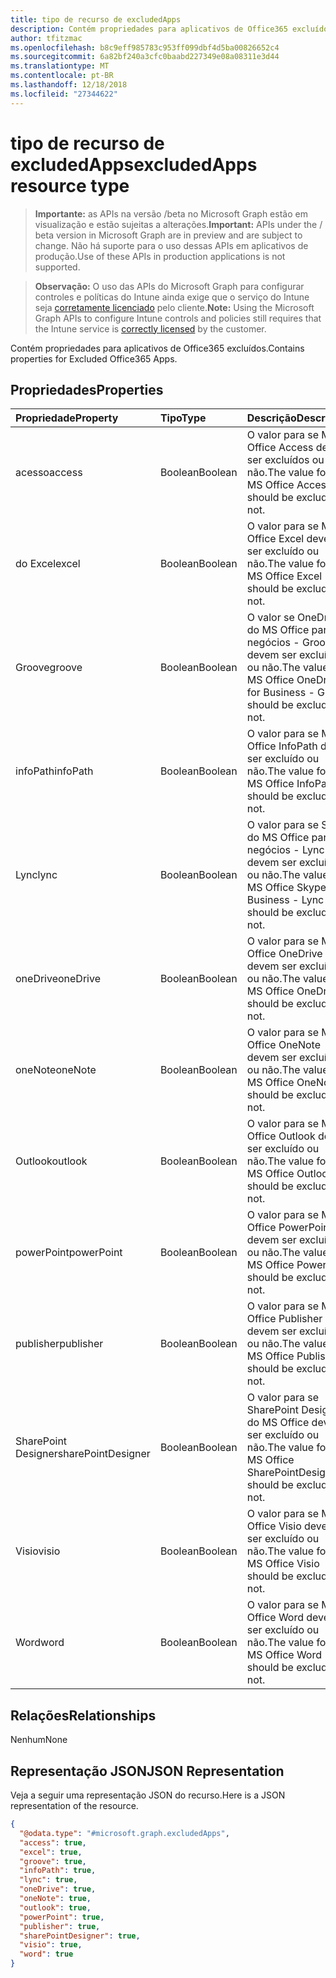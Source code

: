 ```yaml
---
title: tipo de recurso de excludedApps
description: Contém propriedades para aplicativos de Office365 excluídos.
author: tfitzmac
ms.openlocfilehash: b8c9eff985783c953ff099dbf4d5ba00826652c4
ms.sourcegitcommit: 6a82bf240a3cfc0baabd227349e08a08311e3d44
ms.translationtype: MT
ms.contentlocale: pt-BR
ms.lasthandoff: 12/18/2018
ms.locfileid: "27344622"
---
```

# <a name="excludedapps-resource-type"></a><span data-ttu-id="057a8-103">tipo de recurso de excludedApps</span><span class="sxs-lookup"><span data-stu-id="057a8-103">excludedApps resource type</span></span>

> <span data-ttu-id="057a8-104">**Importante:** as APIs na versão /beta no Microsoft Graph estão em visualização e estão sujeitas a alterações.</span><span class="sxs-lookup"><span data-stu-id="057a8-104">**Important:** APIs under the / beta version in Microsoft Graph are in preview and are subject to change.</span></span> <span data-ttu-id="057a8-105">Não há suporte para o uso dessas APIs em aplicativos de produção.</span><span class="sxs-lookup"><span data-stu-id="057a8-105">Use of these APIs in production applications is not supported.</span></span>

> <span data-ttu-id="057a8-106">**Observação:** O uso das APIs do Microsoft Graph para configurar controles e políticas do Intune ainda exige que o serviço do Intune seja [corretamente licenciado](https://go.microsoft.com/fwlink/?linkid=839381) pelo cliente.</span><span class="sxs-lookup"><span data-stu-id="057a8-106">**Note:** Using the Microsoft Graph APIs to configure Intune controls and policies still requires that the Intune service is [correctly licensed](https://go.microsoft.com/fwlink/?linkid=839381) by the customer.</span></span>

<span data-ttu-id="057a8-107">Contém propriedades para aplicativos de Office365 excluídos.</span><span class="sxs-lookup"><span data-stu-id="057a8-107">Contains properties for Excluded Office365 Apps.</span></span>
## <a name="properties"></a><span data-ttu-id="057a8-108">Propriedades</span><span class="sxs-lookup"><span data-stu-id="057a8-108">Properties</span></span>
|<span data-ttu-id="057a8-109">Propriedade</span><span class="sxs-lookup"><span data-stu-id="057a8-109">Property</span></span>|<span data-ttu-id="057a8-110">Tipo</span><span class="sxs-lookup"><span data-stu-id="057a8-110">Type</span></span>|<span data-ttu-id="057a8-111">Descrição</span><span class="sxs-lookup"><span data-stu-id="057a8-111">Description</span></span>|
|:---|:---|:---|
|<span data-ttu-id="057a8-112">acesso</span><span class="sxs-lookup"><span data-stu-id="057a8-112">access</span></span>|<span data-ttu-id="057a8-113">Boolean</span><span class="sxs-lookup"><span data-stu-id="057a8-113">Boolean</span></span>|<span data-ttu-id="057a8-114">O valor para se MS Office Access devem ser excluídos ou não.</span><span class="sxs-lookup"><span data-stu-id="057a8-114">The value for if MS Office Access should be excluded or not.</span></span>|
|<span data-ttu-id="057a8-115">do Excel</span><span class="sxs-lookup"><span data-stu-id="057a8-115">excel</span></span>|<span data-ttu-id="057a8-116">Boolean</span><span class="sxs-lookup"><span data-stu-id="057a8-116">Boolean</span></span>|<span data-ttu-id="057a8-117">O valor para se MS Office Excel devem ser excluído ou não.</span><span class="sxs-lookup"><span data-stu-id="057a8-117">The value for if MS Office Excel should be excluded or not.</span></span>|
|<span data-ttu-id="057a8-118">Groove</span><span class="sxs-lookup"><span data-stu-id="057a8-118">groove</span></span>|<span data-ttu-id="057a8-119">Boolean</span><span class="sxs-lookup"><span data-stu-id="057a8-119">Boolean</span></span>|<span data-ttu-id="057a8-120">O valor se OneDrive do MS Office para negócios - Groove devem ser excluído ou não.</span><span class="sxs-lookup"><span data-stu-id="057a8-120">The value for if MS Office OneDrive for Business - Groove should be excluded or not.</span></span>|
|<span data-ttu-id="057a8-121">infoPath</span><span class="sxs-lookup"><span data-stu-id="057a8-121">infoPath</span></span>|<span data-ttu-id="057a8-122">Boolean</span><span class="sxs-lookup"><span data-stu-id="057a8-122">Boolean</span></span>|<span data-ttu-id="057a8-123">O valor para se MS Office InfoPath devem ser excluído ou não.</span><span class="sxs-lookup"><span data-stu-id="057a8-123">The value for if MS Office InfoPath should be excluded or not.</span></span>|
|<span data-ttu-id="057a8-124">Lync</span><span class="sxs-lookup"><span data-stu-id="057a8-124">lync</span></span>|<span data-ttu-id="057a8-125">Boolean</span><span class="sxs-lookup"><span data-stu-id="057a8-125">Boolean</span></span>|<span data-ttu-id="057a8-126">O valor para se Skype do MS Office para negócios - Lync devem ser excluído ou não.</span><span class="sxs-lookup"><span data-stu-id="057a8-126">The value for if MS Office Skype for Business - Lync should be excluded or not.</span></span>|
|<span data-ttu-id="057a8-127">oneDrive</span><span class="sxs-lookup"><span data-stu-id="057a8-127">oneDrive</span></span>|<span data-ttu-id="057a8-128">Boolean</span><span class="sxs-lookup"><span data-stu-id="057a8-128">Boolean</span></span>|<span data-ttu-id="057a8-129">O valor para se MS Office OneDrive devem ser excluído ou não.</span><span class="sxs-lookup"><span data-stu-id="057a8-129">The value for if MS Office OneDrive should be excluded or not.</span></span>|
|<span data-ttu-id="057a8-130">oneNote</span><span class="sxs-lookup"><span data-stu-id="057a8-130">oneNote</span></span>|<span data-ttu-id="057a8-131">Boolean</span><span class="sxs-lookup"><span data-stu-id="057a8-131">Boolean</span></span>|<span data-ttu-id="057a8-132">O valor para se MS Office OneNote devem ser excluído ou não.</span><span class="sxs-lookup"><span data-stu-id="057a8-132">The value for if MS Office OneNote should be excluded or not.</span></span>|
|<span data-ttu-id="057a8-133">Outlook</span><span class="sxs-lookup"><span data-stu-id="057a8-133">outlook</span></span>|<span data-ttu-id="057a8-134">Boolean</span><span class="sxs-lookup"><span data-stu-id="057a8-134">Boolean</span></span>|<span data-ttu-id="057a8-135">O valor para se MS Office Outlook devem ser excluído ou não.</span><span class="sxs-lookup"><span data-stu-id="057a8-135">The value for if MS Office Outlook should be excluded or not.</span></span>|
|<span data-ttu-id="057a8-136">powerPoint</span><span class="sxs-lookup"><span data-stu-id="057a8-136">powerPoint</span></span>|<span data-ttu-id="057a8-137">Boolean</span><span class="sxs-lookup"><span data-stu-id="057a8-137">Boolean</span></span>|<span data-ttu-id="057a8-138">O valor para se MS Office PowerPoint devem ser excluído ou não.</span><span class="sxs-lookup"><span data-stu-id="057a8-138">The value for if MS Office PowerPoint should be excluded or not.</span></span>|
|<span data-ttu-id="057a8-139">publisher</span><span class="sxs-lookup"><span data-stu-id="057a8-139">publisher</span></span>|<span data-ttu-id="057a8-140">Boolean</span><span class="sxs-lookup"><span data-stu-id="057a8-140">Boolean</span></span>|<span data-ttu-id="057a8-141">O valor para se MS Office Publisher devem ser excluído ou não.</span><span class="sxs-lookup"><span data-stu-id="057a8-141">The value for if MS Office Publisher should be excluded or not.</span></span>|
|<span data-ttu-id="057a8-142">SharePoint Designer</span><span class="sxs-lookup"><span data-stu-id="057a8-142">sharePointDesigner</span></span>|<span data-ttu-id="057a8-143">Boolean</span><span class="sxs-lookup"><span data-stu-id="057a8-143">Boolean</span></span>|<span data-ttu-id="057a8-144">O valor para se SharePoint Designer do MS Office devem ser excluído ou não.</span><span class="sxs-lookup"><span data-stu-id="057a8-144">The value for if MS Office SharePointDesigner should be excluded or not.</span></span>|
|<span data-ttu-id="057a8-145">Visio</span><span class="sxs-lookup"><span data-stu-id="057a8-145">visio</span></span>|<span data-ttu-id="057a8-146">Boolean</span><span class="sxs-lookup"><span data-stu-id="057a8-146">Boolean</span></span>|<span data-ttu-id="057a8-147">O valor para se MS Office Visio devem ser excluído ou não.</span><span class="sxs-lookup"><span data-stu-id="057a8-147">The value for if MS Office Visio should be excluded or not.</span></span>|
|<span data-ttu-id="057a8-148">Word</span><span class="sxs-lookup"><span data-stu-id="057a8-148">word</span></span>|<span data-ttu-id="057a8-149">Boolean</span><span class="sxs-lookup"><span data-stu-id="057a8-149">Boolean</span></span>|<span data-ttu-id="057a8-150">O valor para se MS Office Word devem ser excluído ou não.</span><span class="sxs-lookup"><span data-stu-id="057a8-150">The value for if MS Office Word should be excluded or not.</span></span>|

## <a name="relationships"></a><span data-ttu-id="057a8-151">Relações</span><span class="sxs-lookup"><span data-stu-id="057a8-151">Relationships</span></span>
<span data-ttu-id="057a8-152">Nenhum</span><span class="sxs-lookup"><span data-stu-id="057a8-152">None</span></span>
## <a name="json-representation"></a><span data-ttu-id="057a8-153">Representação JSON</span><span class="sxs-lookup"><span data-stu-id="057a8-153">JSON Representation</span></span>
<span data-ttu-id="057a8-154">Veja a seguir uma representação JSON do recurso.</span><span class="sxs-lookup"><span data-stu-id="057a8-154">Here is a JSON representation of the resource.</span></span>
<!-- {
  "blockType": "resource",
  "@odata.type": "microsoft.graph.excludedApps"
}
-->
``` json
{
  "@odata.type": "#microsoft.graph.excludedApps",
  "access": true,
  "excel": true,
  "groove": true,
  "infoPath": true,
  "lync": true,
  "oneDrive": true,
  "oneNote": true,
  "outlook": true,
  "powerPoint": true,
  "publisher": true,
  "sharePointDesigner": true,
  "visio": true,
  "word": true
}
```





